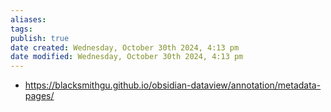 ```yaml
---
aliases: 
tags: 
publish: true
date created: Wednesday, October 30th 2024, 4:13 pm
date modified: Wednesday, October 30th 2024, 4:13 pm
---
```


- https://blacksmithgu.github.io/obsidian-dataview/annotation/metadata-pages/